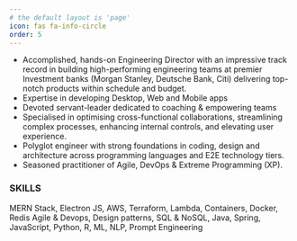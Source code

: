 ```yaml
---
# the default layout is 'page'
icon: fas fa-info-circle
order: 5
---
```


<!-- > Add Markdown syntax content to file `_tabs/about.md`{: .filepath } and it will show up on this page. -->
<!-- {: .prompt-tip } -->

* Accomplished, hands-on Engineering Director with an impressive track record in building high-performing engineering teams at premier Investment banks (Morgan Stanley, Deutsche Bank, Citi) delivering
top-notch products within schedule and budget.
* Expertise in developing Desktop, Web and Mobile apps
* Devoted servant-leader dedicated to coaching & empowering teams
* Specialised in optimising cross-functional collaborations, streamlining
complex processes, enhancing internal controls, and elevating user
experience.
* Polyglot engineer with strong foundations in coding, design and
architecture across programming languages and E2E technology tiers.
* Seasoned practitioner of Agile, DevOps & Extreme Programming (XP).

### SKILLS
MERN Stack, Electron JS, AWS, Terraform, Lambda, Containers, Docker, Redis
Agile & Devops, Design patterns, SQL & NoSQL, Java, Spring, JavaScript, Python, R, 
ML, NLP, Prompt Engineering